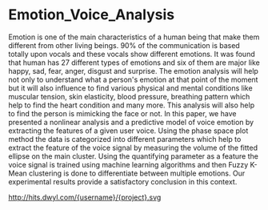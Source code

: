 # Emotion_Voice_Analysis
 Emotion is one of the main characteristics of a human being that make them different from other living beings. 90% of the communication is based totally upon vocals and these vocals show different emotions. It was found that human has 27 different types of emotions and six of them are major like happy, sad, fear, anger, disgust and surprise. The emotion analysis will help not only to understand what a person's emotion at that point of the moment but it will also influence to find various physical and mental conditions like muscular tension, skin elasticity, blood pressure, breathing pattern which help to find the heart condition and many more. This analysis will also help to find the person is mimicking the face or not. In this paper, we have presented a nonlinear analysis and a predictive model of voice emotion by extracting the features of a given user voice. Using the phase space plot method the data is categorized into different parameters which help to extract the feature of the voice signal by measuring the volume of the fitted ellipse on the main cluster. Using the quantifying parameter as a feature the voice signal is trained using machine learning algorithms and then Fuzzy K-Mean clustering is done to differentiate between multiple emotions. Our experimental results provide a satisfactory conclusion in this context.

http://hits.dwyl.com/{username}/{project}.svg

